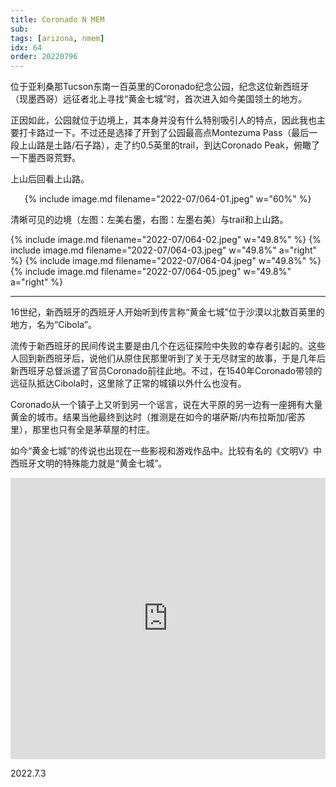 ```yaml
---
title: Coronado N MEM
sub: 
tags: [arizona, nmem]
idx: 64
order: 20220796
---
```


位于亚利桑那Tucson东南一百英里的Coronado纪念公园，纪念这位新西班牙（现墨西哥）远征者北上寻找“黄金七城”时，首次进入如今美国领土的地方。

正因如此，公园就位于边境上，其本身并没有什么特别吸引人的特点，因此我也主要打卡路过一下。不过还是选择了开到了公园最高点Montezuma Pass（最后一段上山路是土路/石子路），走了约0.5英里的trail，到达Coronado Peak，俯瞰了一下墨西哥荒野。

上山后回看上山路。

<p style="text-align: center">
{% include image.md filename="2022-07/064-01.jpeg" w="60%" %}
</p>

清晰可见的边境（左图：左美右墨，右图：左墨右美）与trail和上山路。

{% include image.md filename="2022-07/064-02.jpeg" w="49.8%" %}
{% include image.md filename="2022-07/064-03.jpeg" w="49.8%" a="right" %}
{% include image.md filename="2022-07/064-04.jpeg" w="49.8%" %}
{% include image.md filename="2022-07/064-05.jpeg" w="49.8%" a="right" %}

---

16世纪，新西班牙的西班牙人开始听到传言称“黄金七城”位于沙漠以北数百英里的地方，名为“Cibola”。

流传于新西班牙的民间传说主要是由几个在远征探险中失败的幸存者引起的。这些人回到新西班牙后，说他们从原住民那里听到了关于无尽财宝的故事，于是几年后新西班牙总督派遣了官员Coronado前往此地。不过，在1540年Coronado带领的远征队抵达Cibola时，这里除了正常的城镇以外什么也没有。

Coronado从一个镇子上又听到另一个谣言，说在大平原的另一边有一座拥有大量黄金的城市。结果当他最终到达时（推测是在如今的堪萨斯/内布拉斯加/密苏里），那里也只有全是茅草屋的村庄。

如今“黄金七城”的传说也出现在一些影视和游戏作品中。比较有名的《文明V》中西班牙文明的特殊能力就是“黄金七城”。

<iframe src="https://www.google.com/maps/embed?pb=!1m14!1m8!1m3!1d1722921.6605536235!2d-113.73186289374993!3d32.49725430685324!3m2!1i1024!2i768!4f13.1!3m3!1m2!1s0x86d0d41832190b77%3A0x2c2ab214cadd1be1!2sCoronado%20National%20Memorial!5e0!3m2!1sen!2sus!4v1662832610028!5m2!1sen!2sus" width="100%" height="450" style="border:0;" allowfullscreen="" loading="lazy" referrerpolicy="no-referrer-when-downgrade"></iframe>

2022.7.3

